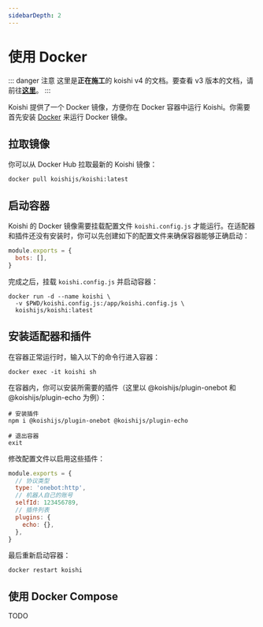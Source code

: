 ```yaml
---
sidebarDepth: 2
---
```


# 使用 Docker

::: danger 注意
这里是**正在施工**的 koishi v4 的文档。要查看 v3 版本的文档，请前往[**这里**](/)。
:::

Koishi 提供了一个 Docker 镜像，方便你在 Docker 容器中运行 Koishi。你需要首先安装 [Docker](https://www.docker.com) 来运行 Docker 镜像。

## 拉取镜像

你可以从 Docker Hub 拉取最新的 Koishi 镜像：

```cli
docker pull koishijs/koishi:latest
```

## 启动容器

Koishi 的 Docker 镜像需要挂载配置文件 `koishi.config.js` 才能运行。在适配器和插件还没有安装时，你可以先创建如下的配置文件来确保容器能够正确启动：

```js koishi.config.js
module.exports = {
  bots: [],
}
```

完成之后，挂载 `koishi.config.js` 并启动容器：

```cli
docker run -d --name koishi \
  -v $PWD/koishi.config.js:/app/koishi.config.js \
  koishijs/koishi:latest
```

## 安装适配器和插件

在容器正常运行时，输入以下的命令行进入容器：

```cli
docker exec -it koishi sh
```

在容器内，你可以安装所需要的插件（这里以 @koishijs/plugin-onebot 和 @koishijs/plugin-echo 为例）：

```cli
# 安装插件
npm i @koishijs/plugin-onebot @koishijs/plugin-echo

# 退出容器
exit
```

修改配置文件以启用这些插件：

```js koishi.config.js
module.exports = {
  // 协议类型
  type: 'onebot:http',
  // 机器人自己的账号
  selfId: 123456789,
  // 插件列表
  plugins: {
    echo: {},
  },
}
```

最后重新启动容器：

```cli
docker restart koishi
```

## 使用 Docker Compose

TODO
